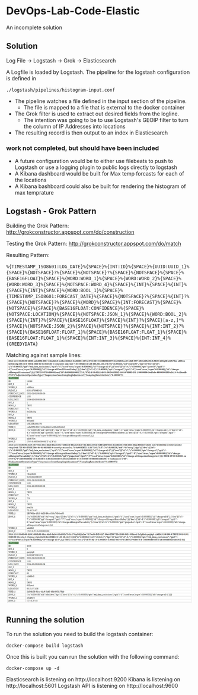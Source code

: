 # DevOps-Lab-Code-Elastic
An incomplete solution 

## Solution

Log File -> Logstash -> Grok -> Elasticsearch

A Logfile is loaded by Logstash. The pipeline for the logstash configuration is defined in

```
./logstash/pipelines/histogram-input.conf
```

* The pipeline watches a file defined in the input section of the pipeline. 
    - The file is mapped to a file that is external to the docker container 
* The Grok filter is used to extract out desired fields from the logline.
    - The intention was going to be to use Logstash's GEOIP filter to turn the column of IP Addresses into locations
* The resulting record is then output to an index in Elasticsearch

### work not completed, but should have been included
* A future configuration would be to either use filebeats to push to Logstash or use a logging plugin to public logs directly to logstash
* A Kibana dashboard would be built for Max temp forcasts for each of the locations
* A Kibana bashboard could also be built for rendering the histogram of max temprature 

## Logstash - Grok Pattern

Building the Grok Pattern: http://grokconstructor.appspot.com/do/construction

Testing the Grok Pattern: http://grokconstructor.appspot.com/do/match

Resulting Pattern: 

```
%{TIMESTAMP_ISO8601:LOG_DATE}%{SPACE}%{INT:ID}%{SPACE}%{UUID:UUID_1}%{SPACE}%{NOTSPACE}?%{SPACE}%{NOTSPACE}?%{SPACE}%{NOTSPACE}%{SPACE}%{BASE16FLOAT}%{SPACE}%{WORD:WORD_1}%{SPACE}%{WORD:WORD_2}%{SPACE}%{WORD:WORD_3}%{SPACE}%{NOTSPACE:WORD_4}%{SPACE}%{INT}%{SPACE}%{INT}%{SPACE}%{INT}%{SPACE}%{WORD:BOOL_1}%{SPACE}%{TIMESTAMP_ISO8601:FORECAST_DATE}%{SPACE}%{NOTSPACE}?%{SPACE}%{INT}?%{SPACE}%{NOTSPACE}?%{SPACE}%{WORD}%{SPACE}%{INT:FORECAST}%{SPACE}%{NOTSPACE}%{SPACE}%{BASE16FLOAT:CONFIDENCE}%{SPACE}%{NOTSPACE:LOCATION}%{SPACE}%{NOTSPACE:JSON_1}%{SPACE}%{WORD:BOOL_2}%{SPACE}%{INT}?%{SPACE}%{BASE16FLOAT}%{SPACE}%{INT}?%{SPACE}[a-z,]*%{SPACE}%{NOTSPACE:JSON_2}%{SPACE}%{NOTSPACE}?%{SPACE}%{INT:INT_2}?%{SPACE}%{BASE16FLOAT:FLOAT_1}%{SPACE}%{BASE16FLOAT:FLOAT_1}%{SPACE}%{BASE16FLOAT:FLOAT_1}%{SPACE}%{INT:INT_3}%{SPACE}%{INT:INT_4}%{GREEDYDATA}
```

Matching against sample lines:
![screenshot of successful grok pattern matching](https://raw.githubusercontent.com/kcroaker/DevOps-Lab-Code-Elastic/master/grok.pattern.matching.jpg)

## Running the solution

To run the solution you need to build the logstash container:

```
docker-compose build logstash
```

Once this is built you can run the solution with the following command:

```
docker-compose up -d
```

Elasticsearch is listening on http://localhost:9200
Kibana is listening on http://localhost:5601
Logstash API is listening on http://localhost:9600
